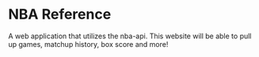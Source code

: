 # NBA Reference
 A web application that utilizes the nba-api. This website will be able to pull up games, matchup history, box score and more!

